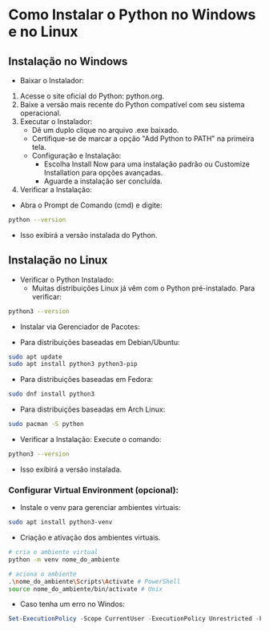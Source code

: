 # Como Instalar o Python no Windows e no Linux

## Instalação no Windows

- Baixar o Instalador:

1. Acesse o site oficial do Python: python.org.
2. Baixe a versão mais recente do Python compatível com seu sistema operacional.
2. Executar o Instalador:
   - Dê um duplo clique no arquivo .exe baixado.
   - Certifique-se de marcar a opção "Add Python to PATH" na primeira tela.
   - Configuração e Instalação:
     - Escolha Install Now para uma instalação padrão ou Customize Installation para opções avançadas.
     - Aguarde a instalação ser concluída.
4. Verificar a Instalação:
- Abra o Prompt de Comando (cmd) e digite:
```bash
python --version
```
- Isso exibirá a versão instalada do Python.

## Instalação no Linux
- Verificar o Python Instalado:
  - Muitas distribuições Linux já vêm com o Python pré-instalado. Para verificar:
```bash
python3 --version
```
- Instalar via Gerenciador de Pacotes:

- Para distribuições baseadas em Debian/Ubuntu:
```bash
sudo apt update
sudo apt install python3 python3-pip
```
- Para distribuições baseadas em Fedora:
```bash
sudo dnf install python3
```
- Para distribuições baseadas em Arch Linux:
```bash
sudo pacman -S python
```
- Verificar a Instalação:
Execute o comando:
```bash
python3 --version
```
- Isso exibirá a versão instalada.

### Configurar Virtual Environment (opcional):
- Instale o venv para gerenciar ambientes virtuais:
```bash
sudo apt install python3-venv
```
- Criação e ativação dos ambientes virtuais.
```bash
# cria o ambiente virtual
python -m venv nome_do_ambiente

# aciona o ambiente
.\nome_do_ambiente\Scripts\Activate # PowerShell
source nome_do_ambiente/bin/activate # Unix
```

- Caso tenha um erro no Windos:
```powershell
Set-ExecutionPolicy -Scope CurrentUser -ExecutionPolicy Unrestricted -Force
```
